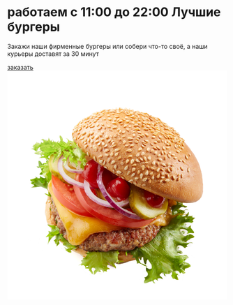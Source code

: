 <!DOCTYPE html>
<html lang="en">
<head>
    <meta charset="UTF-8">
    <meta http-equiv="X-UA-Compatible" content="IE=edge">
    <meta name="viewport" content="width=device-width, initial-scale=1.0">
    <title>Document</title>
    <link rel="preconnect" href="https://fonts.googleapis.com"> 
    <link rel="preconnect" href="https://fonts.gstatic.com" crossorigin> 
    <link href="https://fonts.googleapis.com/css2?family=Lato:wght@700&family=Noto+Sans:wght@700&display=swap" rel="stylesheet">
    <link rel="stylesheet" href="style/main.css">
</head>
<body>
    <div class="main">
        <div class="container">
            <div class="text">
                <h1>
                    <span>работаем с 11:00 до 22:00</span>
                    Лучшие бургеры
                </h1>
                <p>Закажи наши фирменные бургеры или собери что-то своё, а наши курьеры доставят за 30 минут</p>
                <a href="#">заказать</a>
            </div>
            <div class="visual">
                <div class="bg"></div>
                <img src="image/burger.png" alt="Burger">
            </div>
        </div>
    </div>
</body>
</html>
